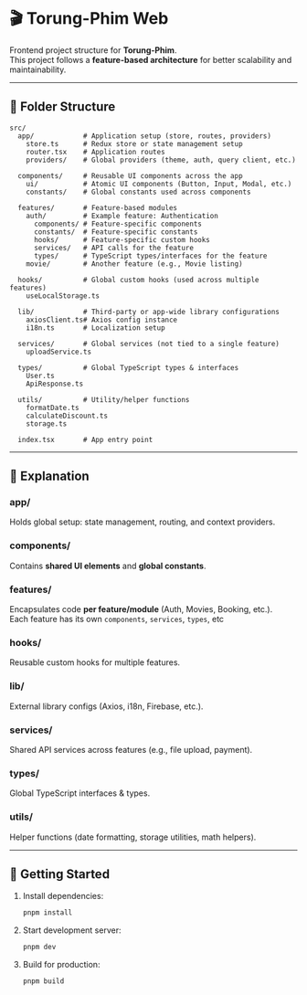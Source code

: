 # 🎬 Torung-Phim Web

Frontend project structure for **Torung-Phim**.  
This project follows a **feature-based architecture** for better scalability and maintainability.

---

## 📂 Folder Structure

```text
src/
  app/            # Application setup (store, routes, providers)
    store.ts      # Redux store or state management setup
    router.tsx    # Application routes
    providers/    # Global providers (theme, auth, query client, etc.)

  components/     # Reusable UI components across the app
    ui/           # Atomic UI components (Button, Input, Modal, etc.)
    constants/    # Global constants used across components

  features/       # Feature-based modules
    auth/         # Example feature: Authentication
      components/ # Feature-specific components
      constants/  # Feature-specific constants
      hooks/      # Feature-specific custom hooks
      services/   # API calls for the feature
      types/      # TypeScript types/interfaces for the feature
    movie/        # Another feature (e.g., Movie listing)

  hooks/          # Global custom hooks (used across multiple features)
    useLocalStorage.ts

  lib/            # Third-party or app-wide library configurations
    axiosClient.ts# Axios config instance
    i18n.ts       # Localization setup

  services/       # Global services (not tied to a single feature)
    uploadService.ts

  types/          # Global TypeScript types & interfaces
    User.ts
    ApiResponse.ts

  utils/          # Utility/helper functions
    formatDate.ts
    calculateDiscount.ts
    storage.ts

  index.tsx       # App entry point
```

---

## 📖 Explanation

### **app/**
Holds global setup: state management, routing, and context providers.

### **components/**
Contains **shared UI elements** and **global constants**.

### **features/**
Encapsulates code **per feature/module** (Auth, Movies, Booking, etc.).  
Each feature has its own `components`, `services`, `types`, etc

### **hooks/**
Reusable custom hooks for multiple features.

### **lib/**
External library configs (Axios, i18n, Firebase, etc.).

### **services/**
Shared API services across features (e.g., file upload, payment).

### **types/**
Global TypeScript interfaces & types.

### **utils/**
Helper functions (date formatting, storage utilities, math helpers).

---

## 🚀 Getting Started

1. Install dependencies:
   ```sh
   pnpm install
   ```
2. Start development server:
   ```sh
   pnpm dev
   ```
3. Build for production:
   ```sh
   pnpm build
   ```
